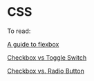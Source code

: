 # CSS

To read:

[A guide to flexbox](https://css-tricks.com/snippets/css/a-guide-to-flexbox/)

[Checkbox vs Toggle Switch](https://uxplanet.org/checkbox-vs-toggle-switch-7fc6e83f10b8)

[Checkbox vs. Radio Button](https://www.nngroup.com/articles/checkboxes-vs-radio-buttons/)